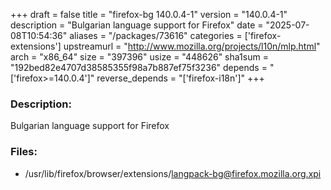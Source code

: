 +++
draft = false
title = "firefox-bg 140.0.4-1"
version = "140.0.4-1"
description = "Bulgarian language support for Firefox"
date = "2025-07-08T10:54:36"
aliases = "/packages/73616"
categories = ['firefox-extensions']
upstreamurl = "http://www.mozilla.org/projects/l10n/mlp.html"
arch = "x86_64"
size = "397396"
usize = "448626"
sha1sum = "192bed82e4707d38585355f98a7b887ef75f3236"
depends = "['firefox>=140.0.4']"
reverse_depends = "['firefox-i18n']"
+++
### Description: 
Bulgarian language support for Firefox

### Files: 
* /usr/lib/firefox/browser/extensions/langpack-bg@firefox.mozilla.org.xpi
